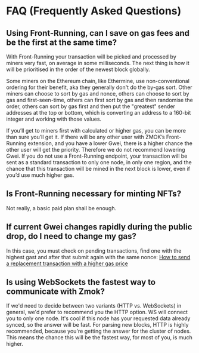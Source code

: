 # FAQ (Frequently Asked Questions)

## Using Front-Running, can I save on gas fees and be the first at the same time?
With Front-Running your transaction will be picked and processed by miners very fast, on average in some milliseconds. The next thing is how it will be prioritised in the order of the newest block globally.

Some miners on the Ethereum chain, like Ethermine, use non-conventional ordering for their benefit, aka they generally don't do the by-gas sort. Other miners can choose to sort by gas and nonce, others can choose to sort by gas and first-seen-time, others can first sort by gas and then randomise the order, others can sort by gas first and then put the "greatest" sender addresses at the top or bottom, which is converting an address to a 160-bit integer and working with those values.

If you’ll get to miners first with calculated or higher gas, you can be more than sure you’ll get it. If there will be any other user with ZMOK’s Front-Running extension, and you have a lower Gwei, there is a higher chance the other user will get the priority. Therefore we do not recommend lowering Gwei.
If you do not use a Front-Running endpoint, your transaction will be sent as a standard transaction to only one node, in only one region, and the chance that this transaction will be mined in the next block is lower, even if you’d use much higher gas.

## Is Front-Running necessary for minting NFTs?
Not really, a basic paid plan shall be enough.

## If current Gwei changes rapidly during the public drop, do I need to change my gas?
In this case, you must check on pending transactions, find one with the highest gast and after that submit again with the same nonce:
[How to send a replacement transaction with a higher gas price](https://ethereum.stackexchange.com/questions/99651/how-to-send-a-replacement-transaction-with-a-higher-gas-price?rq=1)

## Is using WebSockets the fastest way to communicate with Zmok?
If we'd need to decide between two variants (HTTP vs. WebSockets) in general, we'd prefer to recommend you the HTTP option. WS will connect you to only one node. It's cool if this node has your requested data already synced, so the answer will be fast. For parsing new blocks, HTTP is highly recommended, because you're getting the answer for the cluster of nodes. This means the chance this will be the fastest way, for most of you, is much higher.

